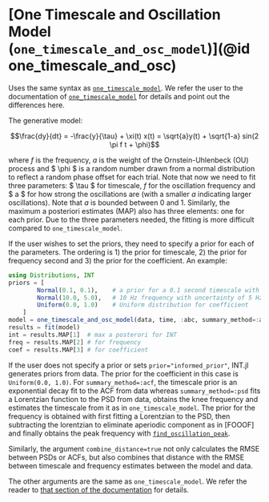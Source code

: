 # [One Timescale and Oscillation Model (`one_timescale_and_osc_model`)](@id one_timescale_and_osc)

Uses the same syntax as [`one_timescale_model`](one_timescale.md). We refer the user to the documentation of [`one_timescale_model`](one_timescale.md) for details and point out the differences here. 

The generative model: 

```math
\frac{dy}{dt} = -\frac{y}{\tau} + \xi(t)
x(t) = \sqrt{a}y(t) + \sqrt{1-a} sin(2 \pi f t + \phi)
```

where $f$ is the frequency, $a$ is the weight of the Ornstein-Uhlenbeck (OU) process and $ \phi $ is a random number drawn from a normal distribution to reflect a random phase offset for each trial. Note that now we need to fit three parameters: $ \tau $ for timescale, $f$ for the oscillation frequency and $ a $ for how strong the oscillations are (with a smaller $a$ indicating larger oscillations). Note that $a$ is bounded between 0 and 1. Similarly, the maximum a posteriori estimates (MAP) also has three elements: one for each prior. Due to the three parameters needed, the fitting is more difficult compared to  `one_timescale_model`. 

If the user wishes to set the priors, they need to specify a prior for each of the parameters. The ordering is 1) the prior for timescale, 2) the prior for frequency second and 3) the prior for the coefficient. An example:

```julia
using Distributions, INT
priors = [
        Normal(0.1, 0.1),    # a prior for a 0.1 second timescale with an uncertainty of 0.1
        Normal(10.0, 5.0),   # 10 Hz frequency with uncertainty of 5 Hz
        Uniform(0.0, 1.0)    # Uniform distribution for coefficient
    ]
model = one_timescale_and_osc_model(data, time, :abc, summary_method=:acf, prior=priors)
results = fit(model)
int = results.MAP[1]  # max a posterori for INT
freq = results.MAP[2] # for frequency
coef = results.MAP[3] # for coefficient
```

If the user does not specify a prior or sets `prior="informed_prior"`, INT.jl generates priors from data. The prior for the coefficient in this case is `Uniform(0.0, 1.0)`. For `summary_method=:acf`, the timescale prior is an exponential decay fit to the ACF from data whereas `summary_method=:psd` fits a Lorentzian function to the PSD from data, obtains the knee frequency and estimates the timescale from it as in `one_timescale_model`. The prior for the frequency is obtained with first fitting a Lorentzian to the PSD, then subtracting the lorentzian to eliminate aperiodic component as in [FOOOF] and finally obtains the peak frequency with [`find_oscillation_peak`](@ref). 

Similarly, the argument `combine_distance=true` not only calculates the RMSE between PSDs or ACFs, but also combines that distance with the RMSE between timescale and frequency estimates between the model and data. 

The other arguments are the same as `one_timescale_model`. We refer the reader to [that section of the documentation](@one_timescale.md) for details. 
